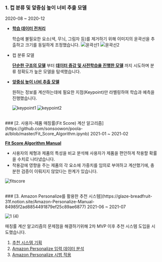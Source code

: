 ### 1. 컵 분류 및 앞중심 높이 너비 추출 모델
2020-08 ~ 2020-12

- **[학습 데이터 전처리](https://github.com/sonsoowon/poola-ai/blob/master/Image_Preprocess.ipynb)**

  학습에 불필요한 요소(색, 무늬, 그림자 등)를 제거하기 위해 이미지의 윤곽선을 추출하고 크기를 동일하게 조정했습니다.
  ![윤곽선1](https://user-images.githubusercontent.com/55790232/195974520-1c3ef7d8-4666-413e-a200-0b6e1fd50559.png)
  ![윤곽선2](https://user-images.githubusercontent.com/55790232/195974517-94ce7220-2f59-4636-ae6c-76d0b956075f.png)
  
- 컵 분류 모델

  **[단순한 구조의 모델](https://github.com/sonsoowon/poola-ai/blob/master/Simple_Cup_Classification.ipynb)** 부터 **[데이터 증강 및 사전학습을 진행한 모델](https://github.com/sonsoowon/poola-ai/blob/master/Complex_Cup_Classification.ipynb)** 까지 시도하며 분류 정확도가 높은 모델을 탐색했습니다.

- **[앞중심 높이 너비 추출 모델](https://github.com/sonsoowon/poola-ai/blob/master/Keypoint_Prediction.ipynb)**

  원하는 정보를 계산하는데에 필요한 지점(Keypoint)만 라벨링하여 학습과 예측을 진행했습니다.
  
  ![keypoint1](https://user-images.githubusercontent.com/55790232/195974522-641f281f-6289-4f13-bde3-70566d4ba732.png)
  ![keypoint2](https://user-images.githubusercontent.com/55790232/195974524-c79d3e21-ed0c-4fd5-810b-c541939f63dc.png)

<br/>
### [2. 사용자-제품 매칭률(Fit Score) 계산 알고리즘](https://github.com/sonsoowon/poola-ai/blob/master/Fit_Score_Algorithm.ipynb)
2021-01 ~ 2021-02

**[Fit Score Algorithm Manual](https://glaze-breadfruit-31f.notion.site/Fit-Score-Algorithm-Manual-8eda341793f44a71a4814a4a3e1095ec)**

- 사용자의 체형과 제품의 특성을 비교 분석해 사용자가 제품을 편안하게 착용할 확률을 수치로 나타냈습니다.
- 착용감에 영향을 주는 제품의 각 요소에 가중치를 임의로 부여하고 계산했기에, 충분한 검증이 이뤄지지 않았다는 한계가 있습니다.

![fitscore](https://user-images.githubusercontent.com/55790232/195974799-6c9ffbe5-39b5-418a-896c-232d90d0df03.png)

<br/>
### [3. Amazon Personalize를 활용한 추천 시스템](https://glaze-breadfruit-31f.notion.site/Amazon-Personalize-Manual-84985f2ad8854491879ef25c89ae6877)
2021-06 ~ 2021-07

![1 (4)](https://user-images.githubusercontent.com/55790232/195975800-5083b709-206d-4907-a77c-1a9cfa2b7941.png)

매칭률 계산 알고리즘의 문제점을 해결하기위해 2차 MVP 이후 추천 시스템 도입을 시도했습니다.

1. [추천 시스템 기획](https://glaze-breadfruit-31f.notion.site/W4-fbe22e9ab78244f89e69443ed2ee8d39)
2. [Amazon Personalize 입력 데이터 분석](https://glaze-breadfruit-31f.notion.site/Amazon-Personalize-Input-W5-f1cf3d99486d45e59ed27c7fd20d4443)
3. [Amazon Personalize 시범 적용](https://glaze-breadfruit-31f.notion.site/Amazon-Personalize-W6-a28cab2fc6d442b9b5072f60e35c7e30)
